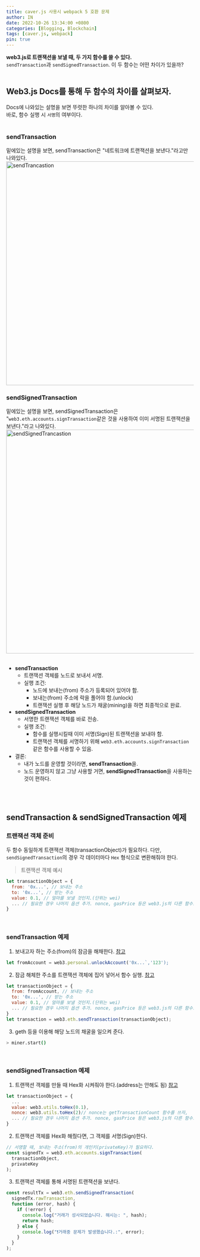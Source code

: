```yaml
---
title: caver.js 사용시 webpack 5 호환 문제
author: IN
date: 2022-10-26 13:34:00 +0800
categories: [Blogging, Blockchain]
tags: [caver.js, webpack]
pin: true
---
```


**web3.js로 트랜잭션을 보낼 때, 두 가지 함수를 쓸 수 있다.**
<br />
`sendTransaction`과 `sendSignedTransaction`. 이 두 함수는 어떤 차이가 있을까?
<br />
<br />

## Web3.js Docs를 통해 두 함수의 차이를 살펴보자.

Docs에 나와있는 설명을 보면 뚜렷한 하나의 차이를 알아볼 수 있다.
<br />
바로, 함수 실행 시 `서명`의 여부이다.
<br />
<br />

### sendTransaction

밑에있는 설명을 보면, sendTransaction은 "네트워크에 트랜잭션을 보낸다."라고만 나와있다.
<br />
<img src="https://user-images.githubusercontent.com/65399118/197683619-a96def06-765d-4690-9377-8344ed97d987.png" alt="sendTrancastion" width="600"/>
<br />

### sendSignedTransaction

밑에있는 설명을 보면, sendSignedTransaction은 "`web3.eth.accounts.signTransaction`같은 것을 사용하여 이미 서명된 트랜잭션을 보낸다."라고 나와있다.
<br />
<img src="https://user-images.githubusercontent.com/65399118/197688920-166e6cc2-1b18-4ff8-8d22-ee6ba4c49a03.png" alt="sendSignedTrancastion" width="600"/>
<br />
<br />

- **sendTransaction**
  - 트랜잭션 객체를 노드로 보내서 서명.
  - 실행 조건:
    - 노드에 보내는(from) 주소가 등록되어 있어야 함.
    - 보내는(from) 주소에 락을 풀어야 함.(unlock)
    - 트랜잭션 실행 후 해당 노드가 채굴(mining)을 하면 최종적으로 완료.
- **sendSignedTransaction**
  - 서명한 트랜잭션 객체를 바로 전송.
  - 실행 조건:
    - 함수를 실행시킬때 이미 서명(Sign)된 트랜잭션을 보내야 함.
    - 트랜잭션 객체를 서명하기 위해 `web3.eth.accounts.signTransaction` 같은 함수를 사용할 수 있음.
- 결론:
  - 내가 노드를 운영할 것이라면, **sendTransaction**을.
  - 노드 운영하지 않고 그냥 사용할 거면, **sendSignedTransaction**을 사용하는 것이 편하다.

<br />
<br />

## **sendTransaction** & **sendSignedTransaction** 예제

### 트랜잭션 객체 준비

두 함수 동일하게 트랜잭션 객체(transactionObject)가 필요하다. 다만, `sendSignedTransaction`의 경우 각 데이터마다 `Hex` 형식으로 변환해줘야 한다.
<br />

> 트랜잭션 객체 예시

```js
let transactionObject = {
  from: '0x...', // 보내는 주소
  to: '0x...', // 받는 주소
  value: 0.1, // 얼마를 보낼 것인지.(단위는 wei)
  ... // 필요한 경우 나머지 옵션 추가. nonce, gasPrice 등은 web3.js의 다른 함수로 구할 수 있다.
}
```

<br />

### sendTransaction 예제

1. 보내고자 하는 주소(from)의 잠금을 해채한다. [참고](https://web3js.readthedocs.io/en/v1.8.0/web3-eth-personal.html#unlockaccount)

```js
let fromAccount = web3.personal.unlockAccount('0x...`,'123');
```

2. 잠금 해체한 주소를 트랜잭션 객체에 집어 넣어서 함수 실행. [참고](https://web3js.readthedocs.io/en/v1.8.0/web3-eth.html#sendtransaction)

```js
let transactionObject = {
  from: fromAccount, // 보내는 주소
  to: '0x...', // 받는 주소
  value: 0.1, // 얼마를 보낼 것인지.(단위는 wei)
  ... // 필요한 경우 나머지 옵션 추가. nonce, gasPrice 등은 web3.js의 다른 함수로 구할 수 있다.
}
let transaction = web3.eth.sendTransaction(transactionObject);
```

3. geth 등을 이용해 해당 노드의 채굴을 일으켜 준다.

```bash
> miner.start()
```

<br />

### sendSignedTransaction 예제

1. 트랜잭션 객체를 만들 때 Hex화 시켜줘야 한다.(address는 안해도 됨) [참고](https://web3js.readthedocs.io/en/v1.8.0/web3-utils.html#tohex)

```js
let transactionObject = {
  ...
  value: web3.utils.toHex(0.1),
  nonce: web3.utils.toHex(2)// nonce는 getTransactionCount 함수를 쓰자,
  ... // 필요한 경우 나머지 옵션 추가. nonce, gasPrice 등은 web3.js의 다른 함수로 구할 수 있다.
}
```

2. 트랜잭션 객체를 Hex화 해줬다면, 그 객체를 서명(Sign)한다.

```js
// 서명할 때, 보내는 주소(from)의 개인키(privateKey)가 필요하다.
const signedTx = web3.eth.accounts.signTransaction(
  transactionObject,
  privateKey
);
```

3. 트랜잭션 객체를 통해 서명된 트랜잭션을 보낸다.

```js
const resultTx = web3.eth.sendSignedTransaction(
  signedTx.rawTransaction,
  function (error, hash) {
    if (!error) {
      console.log("거래가 성사되었습니다. 해시는: ", hash);
      return hash;
    } else {
      console.log("❗거래중 문제가 발생했습니다.:", error);
    }
  }
);
```
